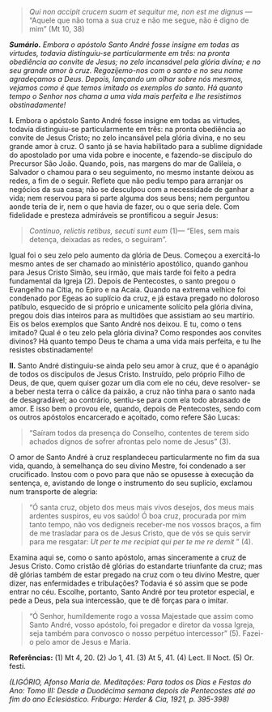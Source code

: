 > *Qui non accipit crucem suam et sequitur me, non est me dignus* — “Aquele que não toma a sua cruz e não me segue, não é digno de mim” (Mt 10, 38)

***Sumário.** Embora o apóstolo Santo André fosse insigne em todas as virtudes, todavia distinguiu-se particularmente em três: na pronta obediência ao convite de Jesus; no zelo incansável pela glória divina; e no seu grande amor à cruz. Regozijemo-nos com o santo e no seu nome agradeçamos a Deus. Depois, lançando um olhar sobre nós mesmos, vejamos como é que temos imitado os exemplos do santo. Há quanto tempo o Senhor nos chama a uma vida mais perfeita e lhe resistimos obstinadamente!*

**I.** Embora o apóstolo Santo André fosse insigne em todas as virtudes, todavia distinguiu-se particularmente em três: na pronta obediência ao convite de Jesus Cristo; no zelo incansável pela glória divina, e no seu grande amor à cruz. O santo já se havia habilitado para a sublime dignidade do apostolado por uma vida pobre e inocente, e fazendo-se discípulo do Precursor São João. Quando, pois, nas margens do mar de Galileia, o Salvador o chamou para o seu seguimento, no mesmo instante deixou as redes, a fim de o seguir. Reflete que não pediu tempo para arranjar os negócios da sua casa; não se desculpou com a necessidade de ganhar a vida; nem reservou para si parte alguma dos seus bens; nem perguntou aonde teria de ir, nem o que havia de fazer, ou o que seria dele. Com fidelidade e presteza admiráveis se prontificou a seguir Jesus:

> *Continuo, relictis retibus, secuti sunt eum* (1)— “Eles, sem mais detença, deixadas as redes, o seguiram”.

Igual foi o seu zelo pelo aumento da glória de Deus. Começou a exercitá-lo mesmo antes de ser chamado ao ministério apostólico, quando ganhou para Jesus Cristo Simão, seu irmão, que mais tarde foi feito a pedra fundamental da Igreja (2). Depois de Pentecostes, o santo pregou o Evangelho na Cítia, no Epiro e na Acaia. Quando na extrema velhice foi condenado por Egeas ao suplício da cruz, e já estava pregado no doloroso patíbulo, esquecido de si próprio e unicamente solícito pela glória divina, pregou dois dias inteiros para as multidões que assistiam ao seu martírio. Eis os belos exemplos que Santo André nos deixou. E tu, como o tens imitado? Qual é o teu zelo pela glória divina? Como respondes aos convites divinos? Há quanto tempo Deus te chama a uma vida mais perfeita, e tu lhe resistes obstinadamente!

**II.** Santo André distinguiu-se ainda pelo seu amor à cruz, que é o apanágio de todos os discípulos de Jesus Cristo. Instruído, pelo próprio Filho de Deus, de que, quem quiser gozar um dia com ele no céu, deve resolver- se a beber nesta terra o cálice da paixão, a cruz não tinha para o santo nada de desagradável; ao contrário, sentiu-se para com ela todo abrasado de amor. E isso bem o provou ele, quando, depois de Pentecostes, sendo com os outros apóstolos encarcerado e açoitado, como refere São Lucas:

> “Saíram todos da presença do Conselho, contentes de terem sido achados dignos de sofrer afrontas pelo nome de Jesus” (3).

O amor de Santo André à cruz resplandeceu particularmente no fim da sua vida, quando, à semelhança do seu divino Mestre, foi condenado a ser crucificado. Instou com o povo para que não se opusesse à execução da sentença, e, avistando de longe o instrumento do seu suplício, exclamou num transporte de alegria:

> “Ó santa cruz, objeto dos meus mais vivos desejos, dos meus mais ardentes suspiros, eu vos saúdo! Ó boa cruz, procurada por mim tanto tempo, não vos dedigneis receber-me nos vossos braços, a fim de me trasladar para os de Jesus Cristo, que de vós se quis servir para me resgatar: *Ut per te me recipiat qui per te me re demit* ” (4).

Examina aqui se, como o santo apóstolo, amas sinceramente a cruz de Jesus Cristo. Como cristão dê glórias do estandarte triunfante da cruz; mas dê glórias também de estar pregado na cruz com o teu divino Mestre, quer dizer, nas enfermidades e tribulações? Todavia é só assim que se pode entrar no céu. Escolhe, portanto, Santo André por teu protetor especial, e pede a Deus, pela sua intercessão, que te dê forças para o imitar.

> “Ó Senhor, humildemente rogo a vossa Majestade que assim como Santo André, vosso apóstolo, foi pregador e diretor da vossa Igreja, seja também para convosco o nosso perpétuo intercessor” (5). Fazei-o pelo amor de Jesus e Maria.

**Referências:** (1) Mt 4, 20. (2) Jo 1, 41. (3) At 5, 41. (4) Lect. II Noct. (5) Or. festi.

*(LIGÓRIO, Afonso Maria de. Meditações: Para todos os Dias e Festas do Ano: Tomo III: Desde a Duodécima semana depois de Pentecostes até ao fim do ano Eclesiástico. Friburgo: Herder & Cia, 1921, p. 395-398)*
